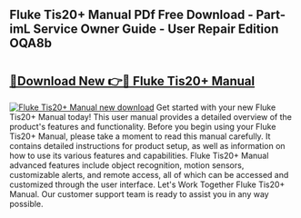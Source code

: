 ## Fluke Tis20+ Manual PDf Free Download - Part-imL Service Owner Guide - User Repair Edition OQA8b

# <h2><a href="http://bc28800.oget.top/?id=Fluke+Tis20%2b+Manual">🔗Download New 👉🔴 Fluke Tis20+ Manual</a></h2>

[![Fluke Tis20+ Manual new download](https://i.imgur.com/5g1atiW.png)](http://bc28800.oget.top/?id=Fluke+Tis20%2b+Manual)
Get started with your new Fluke Tis20+ Manual today! This user manual provides a detailed overview of the product's features and functionality. Before you begin using your Fluke Tis20+ Manual, please take a moment to read this manual carefully. It contains detailed instructions for product setup, as well as information on how to use its various features and capabilities. Fluke Tis20+ Manual advanced features include object recognition, motion sensors, customizable alerts, and remote access, all of which can be accessed and customized through the user interface. Let's Work Together Fluke Tis20+ Manual. Our customer support team is ready to assist you in any way possible.
